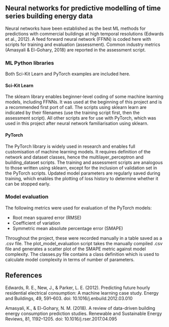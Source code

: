 ## Neural networks for predictive modelling of time series building energy data
Neural networks have been established as the best ML methods for predictions with commercial buildings at high temporal resolutions (Edwards et al., 2012). A feed forward neural network (FFNN) is coded here with scripts for training and evaluation (assessment). Common industry metrics (Amasyali & El-Gohary, 2018) are reported in the assessment script.

### ML Python libraries
Both Sci-Kit Learn and PyTorch examples are included here.
#### Sci-Kit Learn
The sklearn library enables beginner-level coding of some machine learning models, including FFNNs. It was used at the beginning of this project and is a recommended first port of call. The scripts using sklearn learn are indicated by their filenames (use the training script first, then the assessment script). All other scripts are for use with PyTorch, which was used in this project after neural network familiarisation using sklearn.
#### PyTorch
The PyTorch library is widely used in research and enables full customisation of machine learning models. It requires definition of the network and dataset classes, hence the multilayer_perceptron and building_dataset scripts. The training and assessment scripts are analogous to those written using sklearn, except for the inclusion of validation set in the PyTorch scripts. Updated model parameters are regularly saved during training, which enables the plotting of loss history to determine whether it can be stopped early.

### Model evaluation
The following metrics were used for evaluation of the PyTorch models:
- Root mean squared error (RMSE)
- Coefficient of variation
- Symmetric mean absolute percentage error (SMAPE)

Throughout the project, these were recorded manually in a table saved as a .csv file. The plot_model_evaluation script takes the manually compiled .csv file and generates a scatter plot of the SMAPE metric against model complexity. The classes.py file contains a class definition which is used to calculate model complexity in terms of number of parameters.

## References
Edwards, R. E., New, J., & Parker, L. E. (2012). Predicting future hourly residential electrical consumption: A machine learning case study. Energy and Buildings, 49, 591–603. doi: 10.1016/j.enbuild.2012.03.010

Amasyali, K., & El-Gohary, N. M. (2018). A review of data-driven building energy consumption prediction studies. Renewable and Sustainable Energy Reviews, 81, 1192–1205. doi: 10.1016/j.rser.2017.04.095

